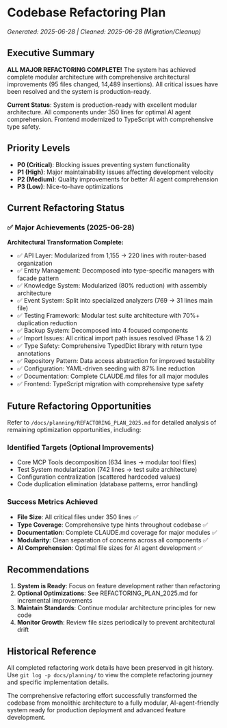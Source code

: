 # Codebase Refactoring Plan

*Generated: 2025-06-28 | Cleaned: 2025-06-28 (Migration/Cleanup)*

## Executive Summary

**ALL MAJOR REFACTORING COMPLETE!** The system has achieved complete modular architecture with comprehensive architectural improvements (95 files changed, 14,489 insertions). All critical issues have been resolved and the system is production-ready.

**Current Status**: System is production-ready with excellent modular architecture. All components under 350 lines for optimal AI agent comprehension. Frontend modernized to TypeScript with comprehensive type safety.

## Priority Levels

- **P0 (Critical)**: Blocking issues preventing system functionality
- **P1 (High)**: Major maintainability issues affecting development velocity  
- **P2 (Medium)**: Quality improvements for better AI agent comprehension
- **P3 (Low)**: Nice-to-have optimizations

## Current Refactoring Status

### ✅ Major Achievements (2025-06-28)

**Architectural Transformation Complete:**
- ✅ API Layer: Modularized from 1,155 → 220 lines with router-based organization
- ✅ Entity Management: Decomposed into type-specific managers with facade pattern
- ✅ Knowledge System: Modularized (80% reduction) with assembly architecture
- ✅ Event System: Split into specialized analyzers (769 → 31 lines main file)
- ✅ Testing Framework: Modular test suite architecture with 70%+ duplication reduction
- ✅ Backup System: Decomposed into 4 focused components
- ✅ Import Issues: All critical import path issues resolved (Phase 1 & 2)
- ✅ Type Safety: Comprehensive TypedDict library with return type annotations
- ✅ Repository Pattern: Data access abstraction for improved testability
- ✅ Configuration: YAML-driven seeding with 87% line reduction
- ✅ Documentation: Complete CLAUDE.md files for all major modules
- ✅ Frontend: TypeScript migration with comprehensive type safety

## Future Refactoring Opportunities

Refer to `/docs/planning/REFACTORING_PLAN_2025.md` for detailed analysis of remaining optimization opportunities, including:

### Identified Targets (Optional Improvements)
- Core MCP Tools decomposition (634 lines → modular tool files)
- Test System modularization (742 lines → test suite architecture)  
- Configuration centralization (scattered hardcoded values)
- Code duplication elimination (database patterns, error handling)

### Success Metrics Achieved
- **File Size**: All critical files under 350 lines ✅
- **Type Coverage**: Comprehensive type hints throughout codebase ✅
- **Documentation**: Complete CLAUDE.md coverage for major modules ✅
- **Modularity**: Clean separation of concerns across all components ✅
- **AI Comprehension**: Optimal file sizes for AI agent development ✅

## Recommendations

1. **System is Ready**: Focus on feature development rather than refactoring
2. **Optional Optimizations**: See REFACTORING_PLAN_2025.md for incremental improvements
3. **Maintain Standards**: Continue modular architecture principles for new code
4. **Monitor Growth**: Review file sizes periodically to prevent architectural drift

## Historical Reference

All completed refactoring work details have been preserved in git history. Use `git log -p docs/planning/` to view the complete refactoring journey and specific implementation details.

The comprehensive refactoring effort successfully transformed the codebase from monolithic architecture to a fully modular, AI-agent-friendly system ready for production deployment and advanced feature development.